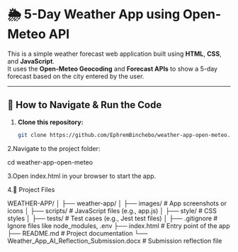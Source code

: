 # 🌦️ 5-Day Weather App using Open-Meteo API

This is a simple weather forecast web application built using **HTML**, **CSS**, and **JavaScript**.  
It uses the **Open-Meteo Geocoding** and **Forecast APIs** to show a 5-day forecast based on the city entered by the user.

---

## 🚀 How to Navigate & Run the Code

1. **Clone this repository:**
   ```bash
   git clone https://github.com/EphremBinchebo/weather-app-open-meteo.git

2.Navigate to the project folder:

cd weather-app-open-meteo

3.Open index.html in your browser to start the app.

4.📁 Project Files

WEATHER-APP/
│
├── weather-app/
│   ├── images/          # App screenshots or icons
│   ├── scripts/         # JavaScript files (e.g., app.js)
│   ├── style/           # CSS styles
│   ├── tests/           # Test cases (e.g., Jest test files)
│
├── .gitignore           # Ignore files like node_modules, .env
├── index.html           # Entry point of the app
├── README.md            # Project documentation
└── Weather_App_AI_Reflection_Submission.docx  # Submission reflection file


